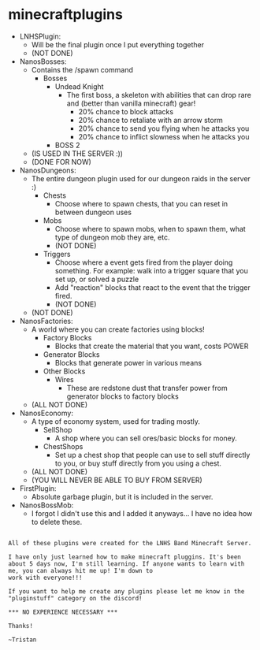 # minecraftplugins

* LNHSPlugin:
  * Will be the final plugin once I put everything together
  * (NOT DONE)
* NanosBosses:
  * Contains the /spawn command
    * Bosses
      * Undead Knight
        * The first boss, a skeleton with abilities that can drop rare and (better than vanilla minecraft) gear!
          * 20% chance to block attacks
          * 20% chance to retaliate with an arrow storm
          * 20% chance to send you flying when he attacks you
          * 20% chance to inflict slowness when he attacks you
      * BOSS 2
  * (IS USED IN THE SERVER :))
  * (DONE FOR NOW)
* NanosDungeons:
  * The entire dungeon plugin used for our dungeon raids in the server :)
    * Chests
      * Choose where to spawn chests, that you can reset in between dungeon uses
    * Mobs
      * Choose where to spawn mobs, when to spawn them, what type of dungeon mob they are, etc.
      * (NOT DONE)
    * Triggers
      * Choose where a event gets fired from the player doing something. For example: walk into a trigger square that you set up, or solved a puzzle
      * Add "reaction" blocks that react to the event that the trigger fired.
      * (NOT DONE)
  * (NOT DONE)
* NanosFactories:
  * A world where you can create factories using blocks!
    * Factory Blocks
      * Blocks that create the material that you want, costs POWER
    * Generator Blocks
      * Blocks that generate power in various means
    * Other Blocks
      * Wires
        * These are redstone dust that transfer power from generator blocks to factory blocks
  * (ALL NOT DONE)        
* NanosEconomy:
  * A type of economy system, used for trading mostly.
    * SellShop
      * A shop where you can sell ores/basic blocks for money.
    * ChestShops
      * Set up a chest shop that people can use to sell stuff directly to you, or buy stuff directly from you using a chest.
  * (ALL NOT DONE)
  * (YOU WILL NEVER BE ABLE TO BUY FROM SERVER)
* FirstPlugin:
  * Absolute garbage plugin, but it is included in the server.
* NanosBossMob:
  * I forgot I didn't use this and I added it anyways... I have no idea how to delete these.
  
~~~~~~~~~~~~~~~~~~~~~~~~~~~~~~~~~~~~~~~~~~~~~~~~~~~~~~~~~~~~~~~~~~~~~~~~~~~~~~~~~~~~~~~~~~~~~~~~~~~~~~~~~~~~~~~~~~~~~~~~~~~~~~~~~~~~~~~~~~~~~~~~~~~~~~~~~~~~~~~~~~~~~~~~~~~~~~~~~
  
All of these plugins were created for the LNHS Band Minecraft Server.

I have only just learned how to make minecraft pluggins. It's been about 5 days now, I'm still learning. If anyone wants to learn with me, you can always hit me up! I'm down to
work with everyone!!!

If you want to help me create any plugins please let me know in the "pluginstuff" category on the discord!

*** NO EXPERIENCE NECESSARY ***

Thanks!

~Tristan
